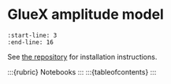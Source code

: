 # GlueX amplitude model

```{include} ../README.md
:start-line: 3
:end-line: 16
```

See [the repository](https://github.com/redeboer/gluex-amplitude) for installation instructions.

:::{rubric} Notebooks
:::
:::{tableofcontents}
:::
